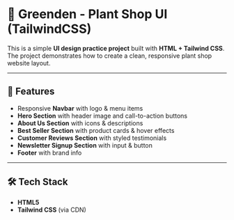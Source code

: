 # 🌱 Greenden - Plant Shop UI (TailwindCSS)

This is a simple **UI design practice project** built with **HTML + Tailwind CSS**.  
The project demonstrates how to create a clean, responsive plant shop website layout.

---

## 🚀 Features
- Responsive **Navbar** with logo & menu items  
- **Hero Section** with header image and call-to-action buttons  
- **About Us Section** with icons & descriptions  
- **Best Seller Section** with product cards & hover effects  
- **Customer Reviews Section** with styled testimonials  
- **Newsletter Signup Section** with input & button  
- **Footer** with brand info  

---

## 🛠️ Tech Stack
- **HTML5**
- **Tailwind CSS** (via CDN)

